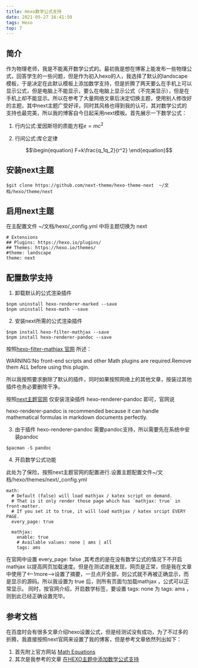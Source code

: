 ```yaml
---
title: Hexo数学公式支持
date: 2021-05-27 16:41:50
tags: Hexo
top: 7
---
```


## 简介

作为物理老师，我是不能离开数学公式的。最初我是想在博客上能发布一些物理公式，回答学生的一些问题，但是作为初入hexo的人，我选择了默认的landscape模板，于是决定在此默认模板上添加数学支持，但是折腾了两天要么在手机上可以显示公式，但是电脑上不能显示，要么在电脑上显示公式（不完美显示），但是在手机上却不能显示。所以在参考了大量网络文章后决定切换主题，使用别人修改好的主题，其中next主题广受好评，同时其风格也得到我的认可，其对数学公式的支持也最完美，所以我的博客自今日起采用next模板。首先展示一下数学公式：

1. 行内公式:爱因斯坦的质能方程$e=mc^2$

2. 行间公式:库仑定律


$$\begin{equation}
F=k\frac{q_1q_2}{r^2}
\end{equation}$$


<!--more-->


## 安装next主题

````
$git clone https://github.com/next-theme/hexo-theme-next  ~/文档/hexo/theme/next
````

## 启用next主题

在主配置文件 ~/文档/hexo/\_config.yml 中将主题切换为 next

```
# Extensions
## Plugins: https://hexo.io/plugins/
## Themes: https://hexo.io/themes/
#theme: landscape
theme: next
```

## 配置数学支持

1. 卸载默认的公式渲染插件

```
$npm uninstall hexo-renderer-marked --save
$npm uninstall hexo-math --save
```

2. 安装next所需的公式渲染插件

```
$npm install hexo-filter-mathjax --save
$npm install hexo-renderer-pandoc --save
```

按照[hexo-filter-mathjax 官网]( https://github.com/next-theme/hexo-filter-mathjax ) 所述：

WARNING:No front-end scripts and other Math plugins are required.Remove them ALL before using this plugin.

所以我按照要求删除了默认的插件，同时如果按照网络上的其他文章，按装过其他插件也务必要删除干净。

按照[next主题官网]( https://theme-next.js.org/docs/third-party-services/math-equations) 仅安装渲染插件 hexo-renderer-pandoc 即可，官网说

hexo-renderer-pandoc is recommended because it can handle mathematical formulas in markdown documents perfectly.


3. 由于插件 hexo-renderer-pandoc 需要pandoc支持，所以需要先在系统中安装pandoc 

```
$pacman -S pandoc
```

4. 开启数学公式功能

此处为了保险，按照next主题官网的配置进行.设置主题配置文件~/文档/hexo/themes/next/\_config.yml
  
```  
math:
  # Default (false) will load mathjax / katex script on demand.
  # That is it only render those page which has `mathjax: true` in front-matter.
  # If you set it to true, it will load mathjax / katex srcipt EVERY PAGE.
  every_page: true

  mathjax:
    enable: true
    # Available values: none | ams | all
    tags: ams 
```

在官网中设置 every_page: false ,其考虑的是在没有数学公式的情况下不开启mathjax 以提高网页加载速度。但是在测试进我发现，网页是正常，但是我在文章中使用了<--!more-->设置了摘要，一旦点开全部，则公式就不再被正确显示，而是显示的源码。所以我设置为 true 后，则所有页面匀加载mathjax ，公式可以正常显示。 同时，按官网介绍，开启数学标签，要设置 tags: none 为 tags: ams ，则到此已经正确设置完毕。

## 参考文档

在百度时会有很多文章介绍hexo设置公式，但是经测试没有成功，为了不过多的折腾，我直接按照next官网来设置了我的博客，但是参考文章依然列出如下：

1. 首先附上官方网站
[Math Equations](https://theme-next.js.org/docs/third-party-services/math-equations)
2. 其次是我参考的文章
[在HEXO主题中添加数学公式支持](https://blog.csdn.net/weixin_43014927/article/details/99619627)
